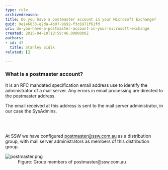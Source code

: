 ```yaml
---
type: rule
archivedreason: 
title: Do you have a postmaster account in your Microsoft Exchange?
guid: 9e146833-e2da-4b07-9692-f3c6971f61fd
uri: do-you-have-a-postmaster-account-in-your-microsoft-exchange
created: 2015-04-10T18:59:46.0000000Z
authors:
- id: 47
  title: Stanley Sidik
related: []

---
```



<h3>​What is a postmaster account?&#160;</h3><p class="p1">It is an RFC mandated specification email address use to identify the administrator of a mail server. Any errors in email processing are directed to the postmaster address.</p><p class="p1">The email received at this address is sent to the mail server administrator, in our case the SysAdmins.&#160;</p>
<br><excerpt class='endintro'></excerpt><br>
<p class="p1">At SSW we have configured 
   <a href="mailto&#58;postmaster@ssw.com.au"> 
      <span class="s1">postmaster@ssw.com.au</span></a> as a distribution group, with mail server administrators as members of this distribution group.</p><dl class="image"><dt><img src="/PublishingImages/postmaster.png" alt="postmaster.png" /></dt><dd>Figure&#58; Group members of postmaster@ssw.com.au​</dd></dl>


